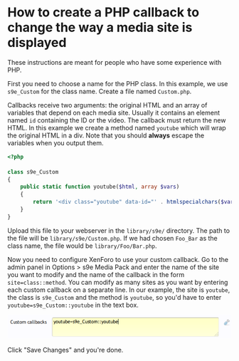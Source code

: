 How to create a PHP callback to change the way a media site is displayed
========================================================================
These instructions are meant for people who have some experience with PHP.

First you need to choose a name for the PHP class. In this example, we use `s9e_Custom` for the class name. Create a file named `Custom.php`.

Callbacks receive two arguments: the original HTML and an array of variables that depend on each media site. Usually it contains an element named `id` containing the ID or the video. The callback must return the new HTML. In this example we create a method named `youtube` which will wrap the original HTML in a div. Note that you should **always** escape the variables when you output them.

```php
<?php

class s9e_Custom
{
	public static function youtube($html, array $vars)
	{
		return '<div class="youtube" data-id="' . htmlspecialchars($vars['id']) . '">' . $html . '</div>';
	}
}
```

Upload this file to your webserver in the `library/s9e/` directory. The path to the file will be `library/s9e/Custom.php`. If we had chosen `Foo_Bar` as the class name, the file would be `library/Foo/Bar.php`.

Now you need to configure XenForo to use your custom callback. Go to the admin panel in Options > s9e Media Pack and enter the name of the site you want to modify and the name of the callback in the form `site=class::method`. You can modify as many sites as you want by entering each custom callback on a separate line. In our example, the site is `youtube`, the class is `s9e_Custom` and the method is `youtube`, so you'd have to enter `youtube=s9e_Custom::youtube` in the text box.

[![](CustomCallbacksThumbnail.png)](CustomCallbacks.png)

Click "Save Changes" and you're done.